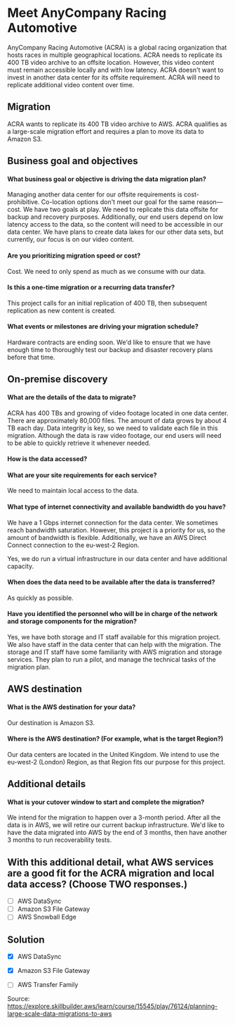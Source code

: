 # Meet AnyCompany Racing Automotive

AnyCompany Racing Automotive (ACRA) is a global racing organization that hosts races in multiple geographical locations. ACRA needs to replicate its 400 TB video archive to an offsite location. However, this video content must remain accessible locally and with low latency. ACRA doesn't want to invest in another data center for its offsite requirement. ACRA will need to replicate additional video content over time.

## Migration

ACRA wants to replicate its 400 TB video archive to AWS. ACRA qualifies as a large-scale migration effort and requires a plan to move its data to Amazon S3.

## Business goal and objectives
#### What business goal or objective is driving the data migration plan?
Managing another data center for our offsite requirements is cost-prohibitive. Co-location options don't meet our goal for the same reason—cost. We have two goals at play. We need to replicate this data offsite for backup and recovery purposes. Additionally, our end users depend on low latency access to the data, so the content will need to be accessible in our data center. We have plans to create data lakes for our other data sets, but currently, our focus is on our video content.

#### Are you prioritizing migration speed or cost?
Cost. We need to only spend as much as we consume with our data.

#### Is this a one-time migration or a recurring data transfer?
This project calls for an initial replication of 400 TB, then subsequent replication as new content is created.

#### What events or milestones are driving your migration schedule?
Hardware contracts are ending soon. We'd like to ensure that we have enough time to thoroughly test our backup and disaster recovery plans before that time.

## On-premise discovery

#### What are the details of the data to migrate?
ACRA has 400 TBs and growing of video footage located in one data center. There are approximately 80,000 files. The amount of data grows by about 4 TB each day. Data integrity is key, so we need to validate each file in this migration. Although the data is raw video footage, our end users will need to be able to quickly retrieve it whenever needed.
#### How is the data accessed?

#### What are your site requirements for each service?
We need to maintain local access to the data.

#### What type of internet connectivity and available bandwidth do you have?
We have a 1 Gbps internet connection for the data center. We sometimes reach bandwidth saturation. However, this project is a priority for us, so the amount of bandwidth is flexible. Additionally, we have an AWS Direct Connect connection to the eu-west-2 Region.

Yes, we do run a virtual infrastructure in our data center and have additional capacity.

#### When does the data need to be available after the data is transferred?
As quickly as possible.

#### Have you identified the personnel who will be in charge of the network and storage components for the migration?
Yes, we have both storage and IT staff available for this migration project. We also have staff in the data center that can help with the migration. The storage and IT staff have some familiarity with AWS migration and storage services. They plan to run a pilot, and manage the technical tasks of the migration plan.

## AWS destination

#### What is the AWS destination for your data?
Our destination is Amazon S3.

#### Where is the AWS destination? (For example, what is the target Region?)
Our data centers are located in the United Kingdom. We intend to use the eu-west-2 (London) Region, as that Region fits our purpose for this project.

## Additional details

#### What is your cutover window to start and complete the migration?
We intend for the migration to happen over a 3-month period. After all the data is in AWS, we will retire our current backup infrastructure. We'd like to have the data migrated into AWS by the end of 3 months, then have another 3 months to run recoverability tests.

## With this additional detail, what AWS services are a good fit for the ACRA migration and local data access? (Choose TWO responses.)

- [ ] AWS DataSync
- [ ] Amazon S3 File Gateway
- [ ] AWS Snowball Edge

## Solution

- [x] AWS DataSync
- [x] Amazon S3 File Gateway
- [ ] AWS Transfer Family


Source: https://explore.skillbuilder.aws/learn/course/15545/play/76124/planning-large-scale-data-migrations-to-aws
